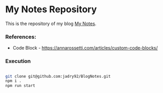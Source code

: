 # My Notes Repository

This is the repository of my blog [My Notes](https://blognotes.dev/).

### References:

- Code Block - https://annarossetti.com/articles/custom-code-blocks/

### Execution

```bash

git clone git@github.com:jadry92/BlogNotes.git
npm i .
npm run start

```

